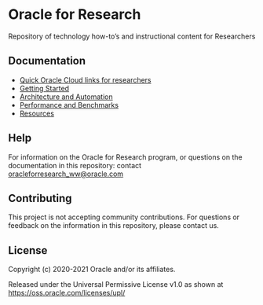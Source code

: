 # Oracle for Research

Repository of technology how-to’s and instructional content for Researchers

## Documentation

* [Quick Oracle Cloud links for researchers](./Important-Links.md)
* [Getting Started](./Getting-Started)
* [Architecture and Automation](./Architecture)
* [Performance and Benchmarks](./Performance)
* [Resources](./Resources)

## Help

For information on the Oracle for Research program, or questions on the documentation in this repository:
contact oracleforresearch_ww@oracle.com

## Contributing

This project is not accepting community contributions.
For questions or feedback on the information in this repository, please contact us.

## License

Copyright (c) 2020-2021 Oracle and/or its affiliates.

Released under the Universal Permissive License v1.0 as shown at
<https://oss.oracle.com/licenses/upl/>
